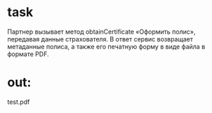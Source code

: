 # task
Партнер вызывает метод obtainCertificate «Оформить полис», передавая данные страхователя.
В ответ сервис возвращает метаданные полиса, а также его печатную форму в виде файла в формате PDF.
# out: 
test.pdf
